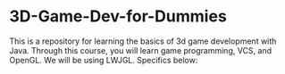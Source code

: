 # 3D-Game-Dev-for-Dummies

This is a repository for learning the basics of 3d game development with Java.
Through this course, you will learn game programming, VCS, and OpenGL. We will
be using LWJGL. Specifics below:
